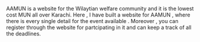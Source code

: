 AAMUN is a website for the Wilaytian welfare community and it is the lowest cost MUN all over Karachi.
Here , I have built a website for AAMUN , where there is every single detail for the event available . Moreover , you can register through the website for partcipating in it and can keep a track of all the deadlines.
